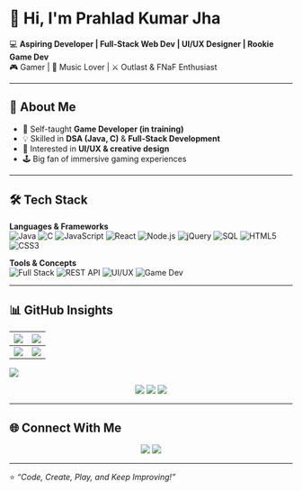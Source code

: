 # 👋 Hi, I'm Prahlad Kumar Jha  

💻 **Aspiring Developer | Full-Stack Web Dev | UI/UX Designer | Rookie Game Dev**  
🎮 Gamer | 🎵 Music Lover | ⚔️ Outlast & FNaF Enthusiast  

---

## 🚀 About Me  
- 🌱 Self-taught **Game Developer (in training)**  
- 💡 Skilled in **DSA (Java, C)** & **Full-Stack Development**  
- 🎨 Interested in **UI/UX & creative design**  
- 🕹️ Big fan of immersive gaming experiences  

---

## 🛠️ Tech Stack  

**Languages & Frameworks**  
![Java](https://img.shields.io/badge/Java-%23ED8B00.svg?style=for-the-badge&logo=openjdk&logoColor=white) 
![C](https://img.shields.io/badge/C-%2300599C.svg?style=for-the-badge&logo=c&logoColor=white) 
![JavaScript](https://img.shields.io/badge/JavaScript-%23323330.svg?style=for-the-badge&logo=javascript&logoColor=%23F7DF1E) 
![React](https://img.shields.io/badge/React-%2320232a.svg?style=for-the-badge&logo=react&logoColor=%2361DAFB) 
![Node.js](https://img.shields.io/badge/Node.js-43853D.svg?style=for-the-badge&logo=node.js&logoColor=white) 
![jQuery](https://img.shields.io/badge/jQuery-%230769AD.svg?style=for-the-badge&logo=jquery&logoColor=white) 
![SQL](https://img.shields.io/badge/SQL-%2300f.svg?style=for-the-badge&logo=sqlite&logoColor=white) 
![HTML5](https://img.shields.io/badge/HTML5-%23E34F26.svg?style=for-the-badge&logo=html5&logoColor=white) 
![CSS3](https://img.shields.io/badge/CSS3-%231572B6.svg?style=for-the-badge&logo=css3&logoColor=white)  

**Tools & Concepts**  
![Full Stack](https://img.shields.io/badge/Full%20Stack-%23000000.svg?style=for-the-badge&logo=dev.to&logoColor=white) 
![REST API](https://img.shields.io/badge/REST%20API-%23007396.svg?style=for-the-badge&logo=fastapi&logoColor=white) 
![UI/UX](https://img.shields.io/badge/UI%2FUX-%23FF4088.svg?style=for-the-badge&logo=figma&logoColor=white) 
![Game Dev](https://img.shields.io/badge/Game%20Dev-%23000000.svg?style=for-the-badge&logo=unity&logoColor=white)  

---

## 📊 GitHub Insights  

| ![](https://github-readme-stats.vercel.app/api?username=aiger2569&show_icons=true&theme=radical) | ![](https://github-readme-stats.vercel.app/api/top-langs/?username=aiger2569&layout=compact&theme=radical) |
|---|---|
| ![](https://github-profile-summary-cards.vercel.app/api/cards/profile-details?username=aiger2569&theme=radical) | ![](https://github-readme-streak-stats-eight.vercel.app/?user=aiger2569&theme=radical) |

[![](https://github-readme-activity-graph.vercel.app/graph?username=aiger2569&theme=react-dark)](https://github.com/ashutosh00710/github-readme-activity-graph)

<p align="center">
  <img src="https://komarev.com/ghpvc/?username=aiger2569&color=blue"/>  
  <img src="https://img.shields.io/github/followers/aiger2569?label=Followers&style=social"/>  
  <img src="https://img.shields.io/github/stars/aiger2569?label=Stars&style=social"/>  
</p>

---

## 🌐 Connect With Me  
<p align="center">
  <a href="https://www.linkedin.com/in/prahlad-kumar-jha-b58887285/"><img src="https://img.shields.io/badge/LinkedIn-%230A66C2.svg?&style=for-the-badge&logo=linkedin&logoColor=white"/></a>
  <a href="https://github.com/aiger2569"><img src="https://img.shields.io/badge/GitHub-%23181717.svg?&style=for-the-badge&logo=github&logoColor=white"/></a>
</p>

---

⭐ *“Code, Create, Play, and Keep Improving!”*
